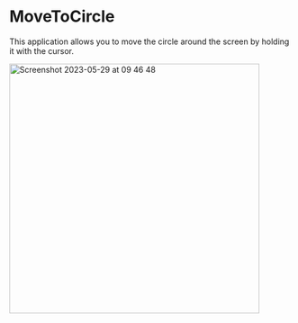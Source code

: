 # MoveToCircle
This application allows you to move the circle around the screen by holding it with the cursor.

<img width="444" alt="Screenshot 2023-05-29 at 09 46 48" src="https://github.com/KossIOS/MoveToCircle/assets/102085029/0312d614-47f7-4a9b-bd89-10334d1b5f20">
